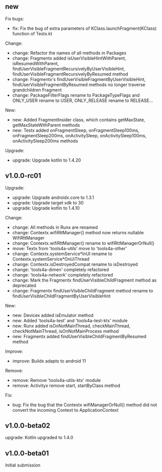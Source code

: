 ## new

Fix bugs:
* fix: Fix the bug of extra parameters of KClass<T>.launchFragment(KClass<T>) function of Testx.kt

Change:
* change: Refactor the names of all methods in Packagex
* change: Fragmentx added isUserVisibleHintWithParent, isResumedWithParent, findUserVisibleFragmentRecursivelyByUserVisibleHint, findUserVisibleFragmentRecursivelyByResumed method
* change: Fragmentx's findUserVisibleFragmentByUserVisibleHint, findUserVisibleFragmentByResumed methods no longer traverse grandchildren Fragment
* change: PackageFilterFlags rename to PackageTypeFlags and ONLY_USER rename to USER, ONLY_RELEASE rename to RELEASE...

New:
* new: Added FragmentInsider class, which contains getMaxState, getMaxStateWithParent methods
* new: Testx added onFragmentSleep, onFragmentSleep100ms, onFragmentSleep200ms, onActivitySleep, onActivitySleep100ms, onActivitySleep200ms methods

Upgrade:
* upgrade: Upgrade kotlin to 1.4.20

## v1.0.0-rc01

Upgrade:
* upgrade: Upgrade androidx.core to 1.3.1
* upgrade: Upgrade target sdk to 30
* upgrade: Upgrade kotlin to 1.4.10

Change:
* change: All methods in Runx are renamed
* change: Contextx.wifiRttManager() method now returns nullable WifiRttManager
* change: Contextx.wifiRttManager() rename to wifiRttManagerOrNull()
* move: Textx from 'tools4a-utils' move to 'tools4a-other'
* change: Contextx.systemService\*InUI rename to Contextx.systemService\*OnUiThread
* change: Contextx.isDestroyedCompat rename to isDestroyed
* change: 'tools4a-dimen' completely refactored
* change: 'tools4a-network' completely refactored
* change: Mark the Fragmentx findUserVisibleChildFragment method as deprecated
* change: Fragmentx findUserVisibleChildFragment method rename to findUserVisibleChildFragmentByUserVisibleHint

New:
* new: Devicex added isEmulator method
* new: Added 'tools4a-test' and 'tools4a-test-ktx' module
* new: Runx added isOnNotMainThread, checkMainThread, checkNotMainThread, isOnNotMainProcess method
* new: Fragmentx added findUserVisibleChildFragmentByResumed method

Improve:
* improve: Buildx adapts to android 11

Remove:
* remove: Remove 'tools4a-utils-ktx' module
* remove: Activityx remove start, startByClass method

Fix:
* bug: Fix the bug that the Contextx wifiManagerOrNull() method did not convert the incoming Context to ApplicationContext

## v1.0.0-beta02
upgrade: Kotlin upgraded to 1.4.0

## v1.0.0-beta01
Initial submission